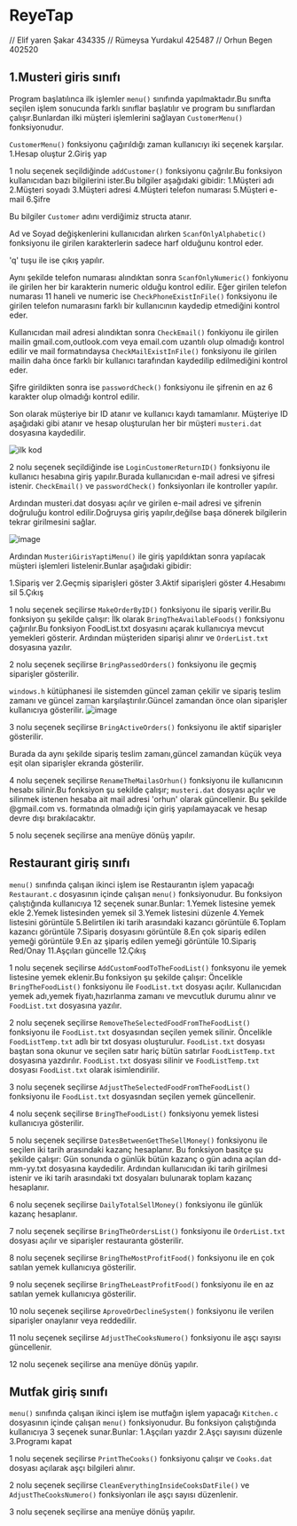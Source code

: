 # ReyeTap


// Elif yaren Şakar 434335
// Rümeysa Yurdakul 425487
// Orhun Begen 402520 


## 1.Musteri giris sınıfı

Program başlatılınca ilk işlemler `menu()` sınıfında yapılmaktadır.Bu sınıfta seçilen işlem sonucunda farklı sınıflar başlatılır ve program bu sınıflardan çalışır.Bunlardan ilki müşteri işlemlerini sağlayan  `CustomerMenu()` fonksiyonudur. 

`CustomerMenu()` fonksiyonu çağırıldığı zaman kullanıcıyı iki seçenek karşılar.
1.Hesap oluştur
2.Giriş yap 


1 nolu seçenek seçildiğinde `addCustomer()` fonksiyonu çağrılır.Bu fonksiyon kullanıcıdan bazı bilgilerini ister.Bu bilgiler aşağıdaki gibidir:
1.Müşteri adı 
2.Müşteri soyadı
3.Müşteri adresi 
4.Müşteri telefon numarası 
5.Müşteri e-mail
6.Şifre

Bu bilgiler `Customer` adını verdiğimiz structa atanır.

Ad ve Soyad değişkenlerini kullanıcıdan alırken `ScanfOnlyAlphabetic()` fonksiyonu ile girilen karakterlerin sadece harf olduğunu kontrol eder.

'q' tuşu ile ise çıkış yapılır.

Aynı şekilde telefon numarası alındıktan sonra `ScanfOnlyNumeric()` fonkiyonu ile girilen her bir karakterin numeric olduğu kontrol edilir.
Eğer girilen telefon numarası 11 haneli ve numeric ise `CheckPhoneExistInFile()` fonksiyonu ile girilen telefon numarasını farklı bir kullanıcının kaydedip etmediğini kontrol eder.

Kullanıcıdan mail adresi alındıktan sonra `CheckEmail()` fonkiyonu ile girilen mailin gmail.com,outlook.com veya email.com uzantılı olup olmadığı kontrol edilir ve mail formatındaysa `CheckMailExistInFile()` fonksiyonu ile girilen mailin daha önce farklı bir kullanıcı tarafından kaydedilip edilmediğini kontrol eder.

Şifre girildikten sonra ise `passwordCheck()` fonksiyonu ile şifrenin en az 6 karakter olup olmadığı kontrol edilir.


Son olarak müşteriye bir ID atanır ve kullanıcı kaydı tamamlanır. Müşteriye ID aşağıdaki gibi atanır ve hesap oluşturulan her bir müşteri `musteri.dat` dosyasına kaydedilir.

![ilk kod](https://github.com/OrhunBegen/ReyeTap/assets/146104421/d20ce9ad-f7db-4897-97a7-510d3ff3c36b)

2 nolu seçenek seçildiğinde ise `LoginCustomerReturnID()` fonksiyonu ile kullanıcı hesabına giriş yapılır.Burada kullanıcıdan e-mail adresi ve şifresi istenir.
`CheckEmail()` ve `passwordCheck()` fonksiyonları ile kontroller yapılır.

Ardından musteri.dat dosyası açılır ve girilen e-mail adresi  ve şifrenin doğruluğu kontrol edilir.Doğruysa giriş yapılır,değilse başa dönerek bilgilerin tekrar girilmesini sağlar.

![image](https://github.com/OrhunBegen/ReyeTap/assets/146104421/19b10b70-124c-4e18-a9ca-364443ec974d)


Ardından `MusteriGirisYaptiMenu()` ile giriş yapıldıktan sonra yapılacak müşteri işlemleri listelenir.Bunlar aşağıdaki gibidir:

1.Sipariş ver
2.Geçmiş siparişleri göster
3.Aktif siparişleri göster
4.Hesabımı sil
5.Çıkış 

1 nolu seçenek seçilirse `MakeOrderByID()` fonksiyonu ile sipariş verilir.Bu fonksiyon şu şekilde çalışır: 
İlk olarak `BringTheAvailableFoods()` fonksiyonu çağırılır.Bu fonksiyon FoodList.txt dosyasını açarak kullanıcıya mevcut yemekleri gösterir.
Ardından müşteriden siparişi alınır ve `OrderList.txt` dosyasına yazılır.

2 nolu seçenek seçilirse `BringPassedOrders()` fonksiyonu ile geçmiş siparişler gösterilir.

`windows.h` kütüphanesi ile sistemden güncel zaman çekilir ve sipariş teslim zamanı ve güncel zaman karşılaştırılır.Güncel zamandan önce olan siparişler kullanıcıya gösterilir.
![image](https://github.com/OrhunBegen/ReyeTap/assets/146104421/ea4a63ad-1977-4695-9f57-3237a6244850)

3 nolu seçenek seçilirse `BringActiveOrders()` fonksiyonu ile aktif siparişler gösterilir.

Burada da aynı şekilde sipariş teslim zamanı,güncel zamandan küçük veya eşit olan siparişler ekranda gösterilir.

4 nolu seçenek seçilirse `RenameTheMailasOrhun()` fonksiyonu ile kullanıcının hesabı silinir.Bu fonksiyon şu sekilde çalışır; `musteri.dat` dosyası açılır ve silinmek istenen hesaba ait mail adresi 'orhun' olarak güncellenir. Bu şekilde @gmail.com vs. formatında olmadığı için giriş yapılamayacak ve hesap devre dışı bırakılacaktır.

5 nolu seçenek seçilirse ana menüye dönüş yapılır.


## Restaurant giriş sınıfı

`menu()` sınıfında çalışan ikinci işlem ise Restaurantın işlem yapacağı `Restaurant.c` dosyasının içinde çalışan `menu()` fonksiyonudur. Bu fonksiyon çalıştığında kullanıcıya 12 seçenek sunar.Bunlar:
1.Yemek listesine yemek ekle
2.Yemek listesinden yemek sil
3.Yemek listesini düzenle 
4.Yemek listesini görüntüle
5.Belirtilen iki tarih arasındaki kazancı görüntüle
6.Toplam kazancı görüntüle
7.Sipariş dosyasını görüntüle
8.En çok sipariş edilen yemeği görüntüle
9.En az şipariş edilen yemeği görüntüle
10.Sipariş Red/Onay
11.Aşçıları güncelle
12.Çıkış

1 nolu seçenek seçilirse `AddCustomFoodToTheFoodList()` fonksyonu ile yemek listesine yemek eklenir.Bu fonksiyon şu şekilde çalışır:
Öncelikle `BringTheFoodList()` fonksiyonu ile `FoodList.txt` dosyası açılır.
Kullanıcıdan yemek adı,yemek fiyatı,hazırlanma zamanı ve mevcutluk durumu alınır ve `FoodList.txt` dosyasına yazılır.

2 nolu seçenek seçilirse `RemoveTheSelectedFoodFromTheFoodList()` fonksiyonu ile `FoodList.txt` dosyasından seçilen yemek silinir.
Öncelikle `FoodListTemp.txt` adlı bir txt dosyası oluşturulur.
`FoodList.txt` dosyası baştan sona okunur ve seçilen satır hariç bütün satırlar `FoodListTemp.txt` dosyasına yazdırılır. 
`FoodList.txt` dosyası silinir ve `FoodListTemp.txt` dosyası `FoodList.txt` olarak isimlendirilir.

3 nolu seçenek seçilirse `AdjustTheSelectedFoodFromTheFoodList()` fonksiyonu ile `FoodList.txt` dosyasndan seçilen yemek güncellenir.

4 nolu seçenk seçilirse `BringTheFoodList()` fonksiyonu yemek listesi kullanıcıya gösterilir.

5 nolu seçenek seçilirse `DatesBetweenGetTheSellMoney()` fonksiyonu ile seçilen iki tarih arasındaki kazanç hesaplanır.
Bu fonksiyon basitçe şu şekilde çalışır:
Gün sonunda o günlük bütün kazanç o gün adına açılan dd-mm-yy.txt dosyasına kaydedilir.
Ardından kullanıcıdan iki tarih girilmesi istenir ve iki tarih arasındaki txt dosyaları bulunarak toplam kazanç hesaplanır.

6 nolu seçenek seçilirse `DailyTotalSellMoney()` fonksiyonu ile günlük kazanç hesaplanır.

7 nolu seçenek seçilirse `BringTheOrdersList()` fonksiyonu ile `OrderList.txt` dosyası açılır ve siparişler restauranta gösterilir.

8 nolu seçenek seçilirse `BringTheMostProfitFood()` fonksiyonu ile en çok satılan yemek kullanıcıya gösterilir.

9 nolu seçenek seçilirse `BringTheLeastProfitFood()` fonksiyonu ile en az satılan yemek kullanıcıya gösterilir.

10 nolu seçenek seçilirse `AproveOrDeclineSystem()` fonksiyonu ile verilen siparişler onaylanır veya reddedilir.

11 nolu seçenek seçilirse `AdjustTheCooksNumero()` fonksiyonu ile aşçı sayısı güncellenir.

12 nolu seçenek seçilirse ana menüye dönüş yapılır. 

## Mutfak giriş sınıfı
`menu()` sınıfında çalışan ikinci işlem ise mutfağın işlem yapacağı `Kitchen.c` dosyasının içinde çalışan `menu()` fonksiyonudur. Bu fonksiyon çalıştığında kullanıcıya 3 seçenek sunar.Bunlar:
1.Aşçıları yazdır
2.Aşçı sayısını düzenle 
3.Programı kapat

1 nolu seçenek seçilirse `PrintTheCooks()` fonksiyonu çalışır ve `Cooks.dat` dosyası açılarak aşçı bilgileri alınır.

2 nolu seçenek seçilirse `CleanEverythingInsideCooksDatFile()` ve `AdjustTheCooksNumero()` fonksiyonları ile aşçı sayısı düzenlenir.

3 nolu seçenek seçilirse ana menüye dönüş yapılır. 




















